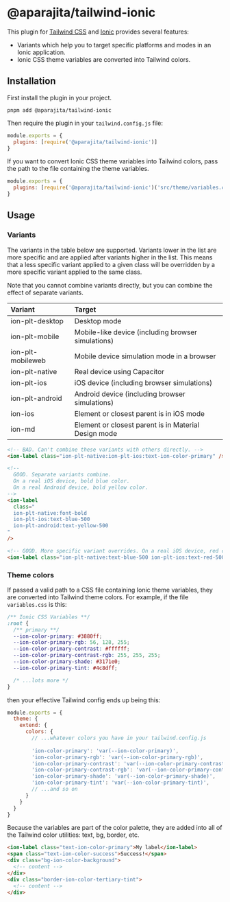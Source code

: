 <div class="markdown-body">

# @aparajita/tailwind-ionic

This plugin for [Tailwind CSS](https://tailwindcss.com/) and [Ionic](https://ionic-framework.com) provides several features:

- Variants which help you to target specific platforms and modes in an Ionic application.
- Ionic CSS theme variables are converted into Tailwind colors.

## Installation

First install the plugin in your project.

```shell
pnpm add @aparajita/tailwind-ionic
```

Then require the plugin in your `tailwind.config.js` file:

```javascript
module.exports = {
  plugins: [require('@aparajita/tailwind-ionic')]
}
```

If you want to convert Ionic CSS theme variables into Tailwind colors, pass the path to the file containing the theme variables.

```javascript
module.exports = {
  plugins: [require('@aparajita/tailwind-ionic')('src/theme/variables.css')]
}
```

## Usage

### Variants

The variants in the table below are supported. Variants lower in the list are more specific and are applied after variants higher in the list. This means that a less specific variant applied to a given class will be overridden by a more specific variant applied to the same class.

Note that you cannot combine variants directly, but you can combine the effect of separate variants.

| Variant           | Target                                               |
| :---------------- | :--------------------------------------------------- |
| ion-plt-desktop   | Desktop mode                                         |
| ion-plt-mobile    | Mobile-like device (including browser simulations)   |
| ion-plt-mobileweb | Mobile device simulation mode in a browser           |
| ion-plt-native    | Real device using Capacitor                          |
| ion-plt-ios       | iOS device (including browser simulations)           |
| ion-plt-android   | Android device (including browser simulations)       |
| ion-ios           | Element or closest parent is in iOS mode             |
| ion-md            | Element or closest parent is in Material Design mode |

```html
<!-- BAD. Can't combine these variants with others directly. -->
<ion-label class="ion-plt-native:ion-plt-ios:text-ion-color-primary" />

<!-- 
  GOOD. Separate variants combine.
  On a real iOS device, bold blue color. 
  On a real Android device, bold yellow color. 
-->
<ion-label
  class="
  ion-plt-native:font-bold
  ion-plt-ios:text-blue-500
  ion-plt-android:text-yellow-500
"
/>

<!-- GOOD. More specific variant overrides. On a real iOS device, red color. -->
<ion-label class="ion-plt-native:text-blue-500 ion-plt-ios:text-red-500" />
```

### Theme colors

If passed a valid path to a CSS file containing Ionic theme variables, they are converted into Tailwind theme colors. For example, if the file `variables.css` is this:

```css
/** Ionic CSS Variables **/
:root {
  /** primary **/
  --ion-color-primary: #3880ff;
  --ion-color-primary-rgb: 56, 128, 255;
  --ion-color-primary-contrast: #ffffff;
  --ion-color-primary-contrast-rgb: 255, 255, 255;
  --ion-color-primary-shade: #3171e0;
  --ion-color-primary-tint: #4c8dff;

  /* ...lots more */
}
```

 then your effective Tailwind config ends up being this:

```js
module.exports = {
  theme: {
    extend: {
      colors: {
        // ...whatever colors you have in your tailwind.config.js
        
        'ion-color-primary': 'var(--ion-color-primary)',
        'ion-color-primary-rgb': 'var(--ion-color-primary-rgb)',
        'ion-color-primary-contrast': 'var(--ion-color-primary-contrast)',
        'ion-color-primary-contrast-rgb': 'var(--ion-color-primary-contrast-rgb)',
        'ion-color-primary-shade': 'var(--ion-color-primary-shade)',
        'ion-color-primary-tint': 'var(--ion-color-primary-tint)',
        // ...and so on
      }
    }
  }
}
```

Because the variables are part of the color palette, they are added into all of the Tailwind color utilities: text, bg, border, etc.

```html
<ion-label class="text-ion-color-primary">My label</ion-label>
<span class="text-ion-color-success">Success!</span>
<div class="bg-ion-color-background">
  <!-- content -->
</div>
<div class="border-ion-color-tertiary-tint">
  <!-- content -->
</div>
```

</div>
